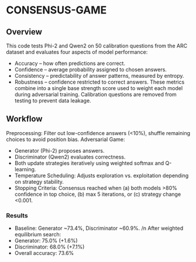 # CONSENSUS-GAME

## Overview
This code tests Phi-2 and Qwen2 on 50 calibration questions from the ARC dataset and evaluates four aspects of model performance:
- Accuracy – how often predictions are correct.
- Confidence – average probability assigned to chosen answers.
- Consistency – predictability of answer patterns, measured by entropy.
- Robustness – confidence restricted to correct answers.
These metrics combine into a single base strength score used to weight each model during adversarial training. Calibration questions are removed from testing to prevent data leakage.
## Workflow
Preprocessing: Filter out low-confidence answers (<10%), shuffle remaining choices to avoid position bias.
Adversarial Game:
- Generator (Phi-2) proposes answers.
- Discriminator (Qwen2) evaluates correctness.
- Both update strategies iteratively using weighted softmax and Q-learning.
- Temperature Scheduling: Adjusts exploration vs. exploitation depending on strategy stability.
- Stopping Criteria: Consensus reached when (a) both models >80% confidence in top choice, (b) max 5 iterations, or (c) strategy change <0.001.
### Results
- Baseline: Generator ~73.4%, Discriminator ~60.9%.
/n After weighted equilibrium search:
- Generator: 75.0% (+1.6%)
- Discriminator: 68.0% (+7.1%)
- Overall accuracy: 73.6%
